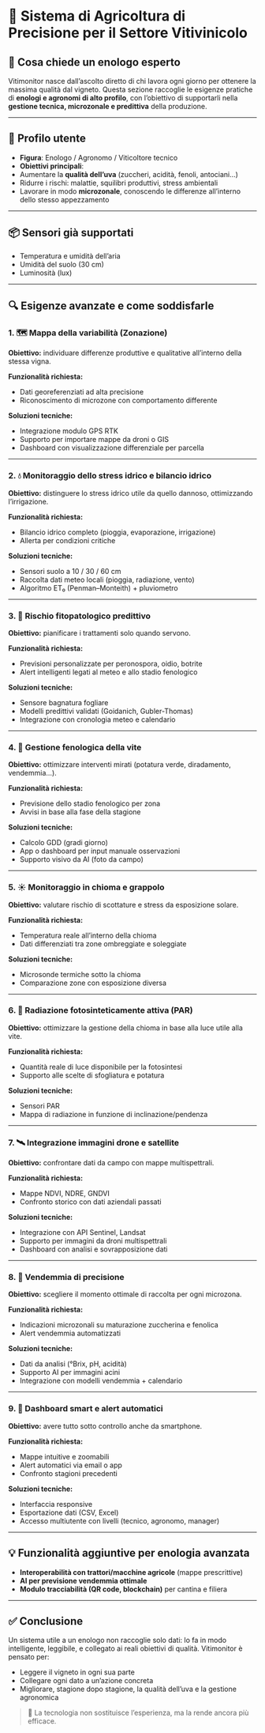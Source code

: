 # 🍇 Sistema di Agricoltura di Precisione per il Settore Vitivinicolo
## 🎯 Cosa chiede un enologo esperto

Vitimonitor nasce dall’ascolto diretto di chi lavora ogni giorno per ottenere la massima qualità dal vigneto.
Questa sezione raccoglie le esigenze pratiche di **enologi e agronomi di alto profilo**, con l’obiettivo di supportarli nella **gestione tecnica, microzonale e predittiva** della produzione.

---

## 👤 Profilo utente

- **Figura**: Enologo / Agronomo / Viticoltore tecnico
- **Obiettivi principali**:
- Aumentare la **qualità dell’uva** (zuccheri, acidità, fenoli, antociani…)
- Ridurre i rischi: malattie, squilibri produttivi, stress ambientali
- Lavorare in modo **microzonale**, conoscendo le differenze all’interno dello stesso appezzamento

---

## 📦 Sensori già supportati

- Temperatura e umidità dell’aria
- Umidità del suolo (30 cm)
- Luminosità (lux)

---

## 🔍 Esigenze avanzate e come soddisfarle

### 1. 🗺️ Mappa della variabilità (Zonazione)

**Obiettivo:** individuare differenze produttive e qualitative all’interno della stessa vigna.

**Funzionalità richiesta:**
- Dati georeferenziati ad alta precisione
- Riconoscimento di microzone con comportamento differente

**Soluzioni tecniche:**
- Integrazione modulo GPS RTK
- Supporto per importare mappe da droni o GIS
- Dashboard con visualizzazione differenziale per parcella

---

### 2. 💧 Monitoraggio dello stress idrico e bilancio idrico

**Obiettivo:** distinguere lo stress idrico utile da quello dannoso, ottimizzando l’irrigazione.

**Funzionalità richiesta:**
- Bilancio idrico completo (pioggia, evaporazione, irrigazione)
- Allerta per condizioni critiche

**Soluzioni tecniche:**
- Sensori suolo a 10 / 30 / 60 cm
- Raccolta dati meteo locali (pioggia, radiazione, vento)
- Algoritmo ET₀ (Penman–Monteith) + pluviometro

---

### 3. 🦠 Rischio fitopatologico predittivo

**Obiettivo:** pianificare i trattamenti solo quando servono.

**Funzionalità richiesta:**
- Previsioni personalizzate per peronospora, oidio, botrite
- Alert intelligenti legati al meteo e allo stadio fenologico

**Soluzioni tecniche:**
- Sensore bagnatura fogliare
- Modelli predittivi validati (Goidanich, Gubler-Thomas)
- Integrazione con cronologia meteo e calendario

---

### 4. 🌿 Gestione fenologica della vite

**Obiettivo:** ottimizzare interventi mirati (potatura verde, diradamento, vendemmia…).

**Funzionalità richiesta:**
- Previsione dello stadio fenologico per zona
- Avvisi in base alla fase della stagione

**Soluzioni tecniche:**
- Calcolo GDD (gradi giorno)
- App o dashboard per input manuale osservazioni
- Supporto visivo da AI (foto da campo)

---

### 5. ☀️ Monitoraggio in chioma e grappolo

**Obiettivo:** valutare rischio di scottature e stress da esposizione solare.

**Funzionalità richiesta:**
- Temperatura reale all’interno della chioma
- Dati differenziati tra zone ombreggiate e soleggiate

**Soluzioni tecniche:**
- Microsonde termiche sotto la chioma
- Comparazione zone con esposizione diversa

---

### 6. 🔆 Radiazione fotosinteticamente attiva (PAR)

**Obiettivo:** ottimizzare la gestione della chioma in base alla luce utile alla vite.

**Funzionalità richiesta:**
- Quantità reale di luce disponibile per la fotosintesi
- Supporto alle scelte di sfogliatura e potatura

**Soluzioni tecniche:**
- Sensori PAR
- Mappa di radiazione in funzione di inclinazione/pendenza

---

### 7. 🛰️ Integrazione immagini drone e satellite

**Obiettivo:** confrontare dati da campo con mappe multispettrali.

**Funzionalità richiesta:**
- Mappe NDVI, NDRE, GNDVI
- Confronto storico con dati aziendali passati

**Soluzioni tecniche:**
- Integrazione con API Sentinel, Landsat
- Supporto per immagini da droni multispettrali
- Dashboard con analisi e sovrapposizione dati

---

### 8. 🍇 Vendemmia di precisione

**Obiettivo:** scegliere il momento ottimale di raccolta per ogni microzona.

**Funzionalità richiesta:**
- Indicazioni microzonali su maturazione zuccherina e fenolica
- Alert vendemmia automatizzati

**Soluzioni tecniche:**
- Dati da analisi (°Brix, pH, acidità)
- Supporto AI per immagini acini
- Integrazione con modelli vendemmia + calendario

---

### 9. 🧭 Dashboard smart e alert automatici

**Obiettivo:** avere tutto sotto controllo anche da smartphone.

**Funzionalità richiesta:**
- Mappe intuitive e zoomabili
- Alert automatici via email o app
- Confronto stagioni precedenti

**Soluzioni tecniche:**
- Interfaccia responsive
- Esportazione dati (CSV, Excel)
- Accesso multiutente con livelli (tecnico, agronomo, manager)

---

## 💡 Funzionalità aggiuntive per enologia avanzata

- **Interoperabilità con trattori/macchine agricole** (mappe prescrittive)
- **AI per previsione vendemmia ottimale**
- **Modulo tracciabilità (QR code, blockchain)** per cantina e filiera

---

## ✅ Conclusione

Un sistema utile a un enologo non raccoglie solo dati:
lo fa in modo intelligente, leggibile, e collegato ai reali obiettivi di qualità. Vitimonitor è pensato per:

- Leggere il vigneto in ogni sua parte
- Collegare ogni dato a un’azione concreta
- Migliorare, stagione dopo stagione, la qualità dell’uva e la gestione agronomica

> 🍷 La tecnologia non sostituisce l’esperienza, ma la rende ancora più efficace.

